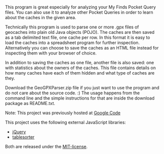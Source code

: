 This program is great especially for analyzing your My Finds Pocket Query files.
You can also use it to analyze other Pocket Queries in order to learn about the
caches in the given area.

Technically this program is used to parse one or more .gpx files of
geocaches into plain old Java objects (POJO). The caches are then saved as a tab
delimited text file, one cache per row. In this format it is easy to load the
caches into a spreadsheet program for further inspection. Alternatively you
can choose to save the caches as an HTML file instead for inspecting them with
your browser of choice.

In addition to saving the caches as one file, another file is also
saved: one with statistics about the owners of the caches. This file contains
details on how many caches have each of them hidden and what type of caches
are they.

Download the GeoGPXParser.zip file if you just want to use the program and do
not care about the source code. :) The usage happens from the command line and
the simple instructions for that are inside the download package as README.txt.

Note: This project was previously hosted
at [Google Code](http://code.google.com/p/geocache-gpx-parser/)

This project uses the following external JavaScript libraries:

- [jQuery](http://jquery.com/)
- [tablesorter](http://tablesorter.com/docs/)

Both are released under the [MIT-license](http://www.opensource.org/licenses/mit-license.php).